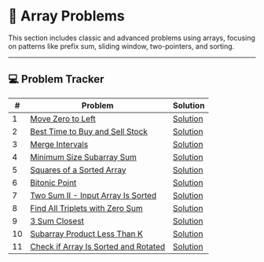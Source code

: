 # 🧮 Array Problems

This section includes classic and advanced problems using arrays, focusing on patterns like prefix sum, sliding window,
two-pointers, and sorting.

---

## 💻 Problem Tracker

| #  | Problem                                                                                                                 | Solution                          |
|----|-------------------------------------------------------------------------------------------------------------------------|-----------------------------------|
| 1  | [Move Zero to Left](https://www.geeksforgeeks.org/move-all-zeros-to-front-of-array/)                                    | [Solution](./MoveZeroToLeft.java) |
| 2  | [Best Time to Buy and Sell Stock](https://leetcode.com/problems/best-time-to-buy-and-sell-stock/description/)           | [Solution](./StockBuySell.java)   |
| 3  | [Merge Intervals](https://leetcode.com/problems/merge-intervals/description/)                                           | [Solution](./SortedArray.java)    |
| 4  | [Minimum Size Subarray Sum](https://leetcode.com/problems/minimum-size-subarray-sum/description/)                       | [Solution](./SubArrays.java)      |
| 5  | [Squares of a Sorted Array](https://leetcode.com/problems/squares-of-a-sorted-array/description/)                       | [Solution](./SortedArray.java)    |
| 6  | [Bitonic Point](https://www.geeksforgeeks.org/problems/maximum-value-in-a-bitonic-array3001/1)                          | [Solution](./SortedArray.java)    |
| 7  | [Two Sum II - Input Array Is Sorted](https://leetcode.com/problems/two-sum-ii-input-array-is-sorted/description/)       | [Solution](./SortedArray.java)    |
| 8  | [Find All Triplets with Zero Sum](https://www.geeksforgeeks.org/problems/find-all-triplets-with-zero-sum/1)             | [Solution](./SortedArray.java)    |
| 9  | [3 Sum Closest](https://www.geeksforgeeks.org/problems/3-sum-closest/1)                                                 | [Solution](./SortedArray.java)    |
| 10 | [Subarray Product Less Than K](https://leetcode.com/problems/subarray-product-less-than-k/description/)                 | [Solution](./SubArrays.java)      |
| 11 | [Check if Array Is Sorted and Rotated](https://leetcode.com/problems/check-if-array-is-sorted-and-rotated/description/) | [Solution](./SortedArray.java)    |